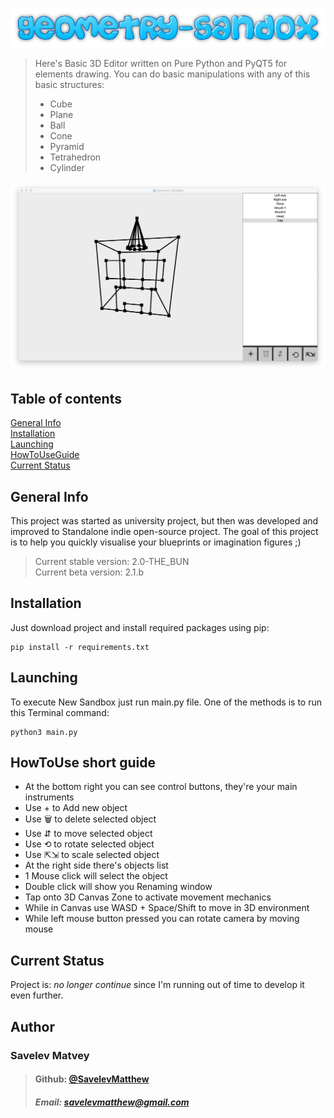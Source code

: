 ![#Geometry-Sandbox](./images/logo.png)
> Here's Basic 3D Editor written on Pure Python and PyQT5 for elements drawing.
You can do basic manipulations with any of this basic structures:
>  - Cube
>  - Plane
>  - Ball
>  - Cone
>  - Pyramid
>  - Tetrahedron
>  - Cylinder

![In-app screenshot](./images/Demo.png)

## Table of contents
[General Info](#general-info)\
[Installation](#installation)\
[Launching](#launching)\
[HowToUseGuide](#howtouse-short-guide)\
[Current Status](#current-status)

## General Info

This project was started as university project, but then was developed and improved to Standalone indie open-source project. The goal of this project is to help you quickly visualise your blueprints or imagination figures ;)

> Current stable version: 2.0-THE_BUN\
> Current beta version: 2.1.b

## Installation
Just download project and install required packages using pip:
```
pip install -r requirements.txt
```

## Launching
To execute New Sandbox just run main.py file. One of the methods is to run this Terminal command:
```
python3 main.py
```

## HowToUse short guide
  - At the bottom right you can see control buttons,
    they're your main instruments
  - Use + to Add new object
  - Use 🗑 to delete selected object
  - Use ⇵ to move selected object
  - Use ⟲ to rotate selected object
  - Use ⇱⇲ to scale selected object
  - At the right side there's objects list
  - 1 Mouse click will select the object
  - Double click will show you Renaming window
  - Tap onto 3D Canvas Zone to activate movement mechanics
  - While in Canvas use WASD + Space/Shift to move in 3D environment
  - While left mouse button pressed you can rotate camera by moving mouse

## Current Status
Project is: _no longer continue_ since I'm running out of time to develop it even further.

## Author

### Savelev Matvey
> #### Github: [@SavelevMatthew](https://github.com/SavelevMatthew)
> ##### Email: savelevmatthew@gmail.com
